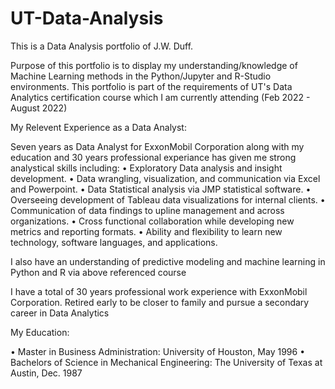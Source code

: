 # UT-Data-Analysis

This is a Data Analysis portfolio of J.W. Duff.

Purpose of this portfolio is to display my understanding/knowledge of Machine Learning methods in the Python/Jupyter and R-Studio environments.
This portfolio is part of the requirements of UT's Data Analytics certification course which I am currently attending (Feb 2022 - August 2022)

My Relevent Experience as a Data Analyst:

Seven years as Data Analyst for ExxonMobil Corporation along with my education and 30 years professional experiance has given me strong analystical skills including:
  •	Exploratory Data analysis and insight development.
  •	Data wrangling, visualization, and communication via Excel and Powerpoint.
  •	Data Statistical analysis via JMP statistical software.
  •	Overseeing development of Tableau data visualizations for internal clients.
  •	Communication of data findings to upline management and across organizations.
  •	Cross functional collaboration while developing new metrics and reporting formats.
  •	Ability and flexibility to learn new technology, software languages, and applications.

I also have an understanding of predictive modeling and machine learning in Python and R via above referenced course

I have a total of 30 years professional work experience with ExxonMobil Corporation.  Retired early to be closer to family and pursue a secondary career in Data Analytics

My Education:

•	Master in Business Administration: University of Houston, May 1996
•	Bachelors of Science in Mechanical Engineering: The University of Texas at Austin, Dec. 1987
